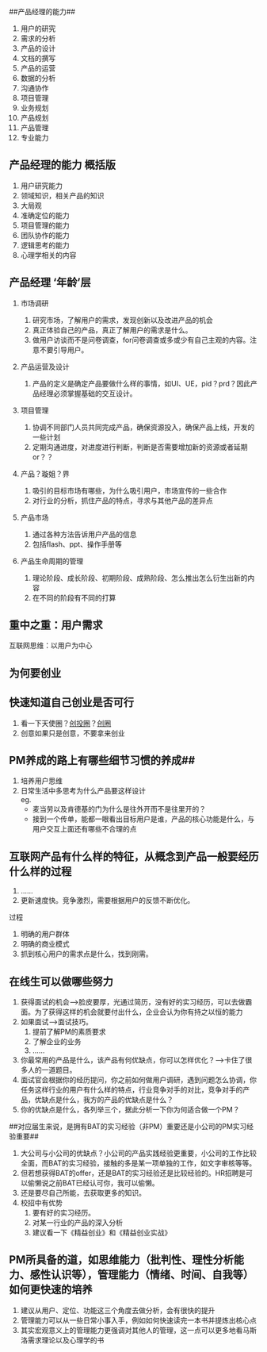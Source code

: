 ##产品经理的能力##
1. 用户的研究
2. 需求的分析
3. 产品的设计
4. 文档的撰写
5. 产品的运营
6. 数据的分析
7. 沟通协作
8. 项目管理
9. 业务规划
10. 产品规划
11. 产品管理
12. 专业能力

## 产品经理的能力 概括版 ##
1. 用户研究能力
2. 领域知识，相关产品的知识
3. 大局观
4. 准确定位的能力
5. 项目管理的能力
6. 团队协作的能力
7. 逻辑思考的能力
8. 心理学相关的内容

## 产品经理 ‘年龄’层 ##
1. 市场调研
	1. 研究市场，了解用户的需求，发现创新以及改进产品的机会
	2. 真正体验自己的产品，真正了解用户的需求是什么。
	3. 做用户访谈而不是问卷调查，for问卷调查或多或少有自己主观的内容。注意不要引导用户。
	
2. 产品运营及设计
	1. 产品的定义是确定产品要做什么样的事情，如UI、UE，pid？prd？因此产品经理必须掌握基础的交互设计。
3. 项目管理
	1. 协调不同部门人员共同完成产品，确保资源投入，确保产品上线，开发的一些计划
	2. 定期沟通进度，对进度进行判断，判断是否需要增加新的资源或者延期or？？ 
4. 产品？璇姐？界
	1. 吸引的目标市场有哪些，为什么吸引用户，市场宣传的一些合作
	2. 对行业的分析，抓住产品的特点，寻求与其他产品的差异点  
5. 产品市场
	1. 通过各种方法告诉用户产品的信息
	2. 包括flash、ppt、操作手册等
4. 产品生命周期的管理
	1. 理论阶段、成长阶段、初期阶段、成熟阶段、怎么推出怎么衍生出新的内容
	2. 在不同的阶段有不同的打算


## 重中之重：用户需求 ##
互联网思维：以用户为中心

## 为何要创业 ##

## 快速知道自己创业是否可行 ##
1. 看一下天使圈？[创投圈](http://baike.baidu.com/link?url=l4vuUTXmzs2EJnEzhgxCQwuDq8XsGB83DKB8vuOozPZjxVJhoxL1yixU7F4XByv_Scq7ybdtFKHUU6wPRX_0O_ "创投圈百度百科")？[创圈](http://weibo.com/u/2050559574?topnav=1&wvr=6&topsug=1&noscale_head=1#_0 "创圈微博链接")
2. 创意如果只是创意，不要拿来创业

## PM养成的路上有哪些细节习惯的养成##
1. 培养用户思维
2. 日常生活中多思考为什么产品要这样设计  
eg.
	- 麦当劳以及肯德基的门为什么是往外开而不是往里开的？  
	- 接到一个传单，能都一眼看出目标用户是谁，产品的核心功能是什么，与用户交互上面还有哪些不合理的点  


## 互联网产品有什么样的特征，从概念到产品一般要经历什么样的过程 ##
1. ……
1. 更新速度快。竞争激烈，需要根据用户的反馈不断优化。
  
过程
1. 明确的用户群体
2. 明确的商业模式
3. 抓到核心用户的需求点是什么，找到刚需。

## 在线生可以做哪些努力 ##
1. 获得面试的机会-->脸皮要厚，光通过简历，没有好的实习经历，可以去做霸面。为了获得这样的机会就要付出什么，企业会认为你有持之以恒的能力
2. 如果面试-->面试技巧。
	1. 提前了解PM的素质要求
	2. 了解企业的业务
	3. ……
3. 你最常用的产品是什么，该产品有何优缺点，你可以怎样优化？-->卡住了很多人的一道题目。
4. 面试官会根据你的经历提问，你之前如何做用户调研，遇到问题怎么协调，你任务这样行业的用户有什么样的特点，行业竞争对手的对比，竞争对手的产品，优缺点是什么，我方的产品的优缺点是什么？
5. 你的优缺点是什么，各列举三个，据此分析一下你为何适合做一个PM？

##对应届生来说，是拥有BAT的实习经验（非PM）重要还是小公司的PM实习经验重要##
1. 大公司与小公司的优缺点？小公司的产品实践经验更重要，小公司的工作比较全面，而BAT的实习经验，接触的多是某一项单独的工作，如文字审核等等。
2. 但若想获得BAT的offer，还是BAT的实习经验还是比较经验的。HR招聘是可以偷懒说之前BAT已经认可你，我可以偷懒。
3. 还是要尽自己所能，去获取更多的知识。
4. 校招中有优势
	1. 要有好的实习经历。
	2. 对某一行业的产品的深入分析
	3. 建议看一下《精益创业》和《精益创业实战》

## PM所具备的道，如思维能力（批判性、理性分析能力、感性认识等），管理能力（情绪、时间、自我等）如何更快速的培养 ##
1. 建议从用户、定位、功能这三个角度去做分析，会有很快的提升
2. 管理能力可以从一些日常小事入手，例如如何快速读完一本书并提炼出核心点
3. 其实宏观意义上的管理能力更强调对其他人的管理，这一点可以更多地看马斯洛需求理论以及心理学的书